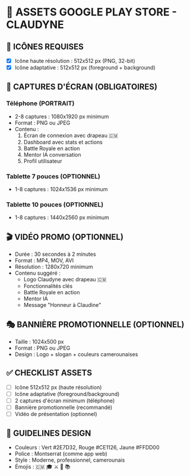 # 📱 ASSETS GOOGLE PLAY STORE - CLAUDYNE

## 🎨 ICÔNES REQUISES
- [x] Icône haute résolution : 512x512 px (PNG, 32-bit)
- [x] Icône adaptative : 512x512 px (foreground + background)

## 📸 CAPTURES D'ÉCRAN (OBLIGATOIRES)
### Téléphone (PORTRAIT)
- 2-8 captures : 1080x1920 px minimum
- Format : PNG ou JPEG
- Contenu :
  1. Écran de connexion avec drapeau 🇨🇲
  2. Dashboard avec stats et actions
  3. Battle Royale en action
  4. Mentor IA conversation
  5. Profil utilisateur

### Tablette 7 pouces (OPTIONNEL)
- 1-8 captures : 1024x1536 px minimum

### Tablette 10 pouces (OPTIONNEL)
- 1-8 captures : 1440x2560 px minimum

## 🎬 VIDÉO PROMO (OPTIONNEL)
- Durée : 30 secondes à 2 minutes
- Format : MP4, MOV, AVI
- Résolution : 1280x720 minimum
- Contenu suggéré :
  * Logo Claudyne avec drapeau 🇨🇲
  * Fonctionnalités clés
  * Battle Royale en action
  * Mentor IA
  * Message "Honneur à Claudine"

## 🎭 BANNIÈRE PROMOTIONNELLE (OPTIONNEL)
- Taille : 1024x500 px
- Format : PNG ou JPEG
- Design : Logo + slogan + couleurs camerounaises

## ✅ CHECKLIST ASSETS
- [ ] Icône 512x512 px (haute résolution)
- [ ] Icône adaptative (foreground/background)
- [ ] 2 captures d'écran minimum (téléphone)
- [ ] Bannière promotionnelle (recommandé)
- [ ] Vidéo de présentation (optionnel)

## 🎨 GUIDELINES DESIGN
- Couleurs : Vert #2E7D32, Rouge #CE1126, Jaune #FFDD00
- Police : Montserrat (comme app web)
- Style : Moderne, professionnel, camerounais
- Émojis : 🇨🇲 🎓 ⚔️ 🤖 📚